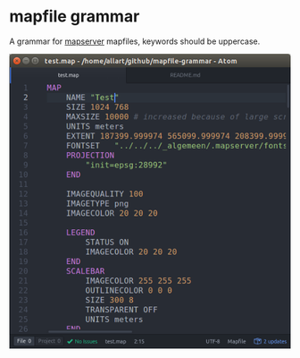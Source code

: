 # mapfile grammar

A grammar for [mapserver](http://mapserver.org/) mapfiles, keywords should be uppercase.

![Screenshot](https://raw.githubusercontent.com/allartk/mapfile-grammar/master/Screenshot.png)
